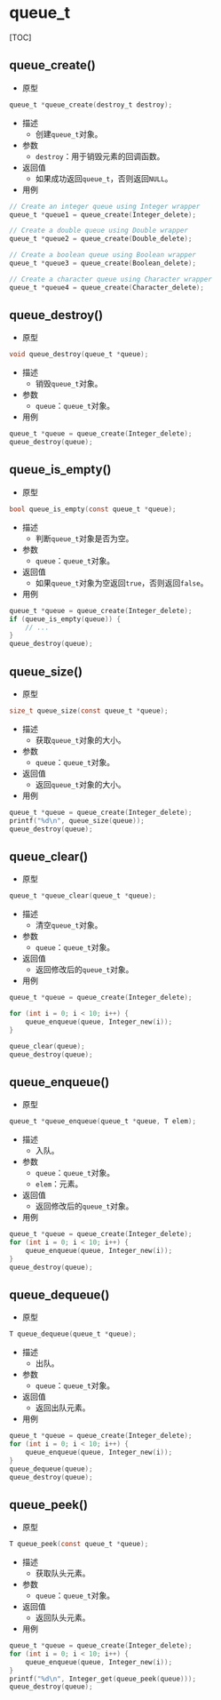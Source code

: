 # queue_t

[TOC]



## queue_create()

- 原型

```c
queue_t *queue_create(destroy_t destroy);
```

- 描述
    - 创建`queue_t`对象。
- 参数
    - `destroy`：用于销毁元素的回调函数。
- 返回值
    - 如果成功返回`queue_t`，否则返回`NULL`。
- 用例

```c
// Create an integer queue using Integer wrapper
queue_t *queue1 = queue_create(Integer_delete);

// Create a double queue using Double wrapper
queue_t *queue2 = queue_create(Double_delete);

// Create a boolean queue using Boolean wrapper
queue_t *queue3 = queue_create(Boolean_delete);

// Create a character queue using Character wrapper
queue_t *queue4 = queue_create(Character_delete);
```



## queue_destroy()

- 原型

```c
void queue_destroy(queue_t *queue);
```

- 描述
    - 销毁`queue_t`对象。
- 参数
    - `queue`：`queue_t`对象。
- 用例

```c
queue_t *queue = queue_create(Integer_delete);
queue_destroy(queue);
```



## queue_is_empty()

- 原型

```c
bool queue_is_empty(const queue_t *queue);
```

- 描述
    - 判断`queue_t`对象是否为空。
- 参数
    - `queue`：`queue_t`对象。
- 返回值
    - 如果`queue_t`对象为空返回`true`，否则返回`false`。
- 用例

```c
queue_t *queue = queue_create(Integer_delete);
if (queue_is_empty(queue)) {
    // ...
}
queue_destroy(queue);
```



## queue_size()

- 原型

```c
size_t queue_size(const queue_t *queue);
```

- 描述
    - 获取`queue_t`对象的大小。
- 参数
    - `queue`：`queue_t`对象。
- 返回值
    - 返回`queue_t`对象的大小。
- 用例

```c
queue_t *queue = queue_create(Integer_delete);
printf("%d\n", queue_size(queue));
queue_destroy(queue);
```



## queue_clear()

- 原型

```c
queue_t *queue_clear(queue_t *queue);
```

- 描述
    - 清空`queue_t`对象。
- 参数
    - `queue`：`queue_t`对象。
- 返回值
    - 返回修改后的`queue_t`对象。
- 用例

```c
queue_t *queue = queue_create(Integer_delete);

for (int i = 0; i < 10; i++) {
    queue_enqueue(queue, Integer_new(i));
}

queue_clear(queue);
queue_destroy(queue);
```



## queue_enqueue()

- 原型

```c
queue_t *queue_enqueue(queue_t *queue, T elem);
```

- 描述
    - 入队。
- 参数
    - `queue`：`queue_t`对象。
    - `elem`：元素。
- 返回值
    - 返回修改后的`queue_t`对象。
- 用例

```c
queue_t *queue = queue_create(Integer_delete);
for (int i = 0; i < 10; i++) {
    queue_enqueue(queue, Integer_new(i));
}
queue_destroy(queue);
```



## queue_dequeue()

- 原型

```c
T queue_dequeue(queue_t *queue);
```

- 描述
    - 出队。
- 参数
    - `queue`：`queue_t`对象。
- 返回值
    - 返回出队元素。
- 用例

```c
queue_t *queue = queue_create(Integer_delete);
for (int i = 0; i < 10; i++) {
    queue_enqueue(queue, Integer_new(i));
}
queue_dequeue(queue);
queue_destroy(queue);
```



## queue_peek()

- 原型

```c
T queue_peek(const queue_t *queue);
```

- 描述
    - 获取队头元素。
- 参数
    - `queue`：`queue_t`对象。
- 返回值
    - 返回队头元素。
- 用例

```c
queue_t *queue = queue_create(Integer_delete);
for (int i = 0; i < 10; i++) {
    queue_enqueue(queue, Integer_new(i));
}
printf("%d\n", Integer_get(queue_peek(queue)));
queue_destroy(queue);
```


